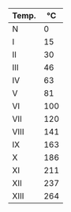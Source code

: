 
| Temp. | °C  |
| ----- | --- |
| N     | 0   |
| I     | 15  |
| II    | 30  |
| III   | 46  |
| IV    | 63  |
| V     | 81  |
| VI    | 100 |
| VII   | 120 |
| VIII  | 141 |
| IX    | 163 |
| X     | 186 |
| XI    | 211 |
| XII   | 237 |
| XIII  | 264 |
